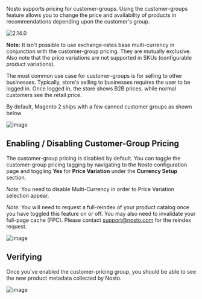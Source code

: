 Nosto supports pricing for customer-groups. Using the customer-groups feature allows you to change the price and availability of products in recommendations depending upon the customer's group.

![2.14.0](https://img.shields.io/badge/nosto-2.14.0-red.svg)

**Note:** It isn't possible to use exchange-rates base multi-currency in conjunction with the customer-group pricing. They are mutually exclusive. Also note that the price variations are not supported in SKUs (configurable product variations). 

The most common use case for customer-groups is for selling to other businesses. Typically, store's selling to businesses requires the user to be logged in. Once logged in, the store shows B2B prices, while normal customers see the retail price.

By default, Magento 2 ships with a few canned customer groups as shown below

![image](https://user-images.githubusercontent.com/2778820/47842852-83d77a00-ddc6-11e8-9d2f-25593bea2a42.png)

## Enabling / Disabling Customer-Group Pricing

The customer-group pricing is disabled by default. You can toggle the customer-group pricing tagging by navigating to the Nosto configuration page and toggling **Yes** for **Price Variation** under the  **Currency Setup** section.

*Note:* You need to disable Multi-Currency in order to Price Variation selection appear.

*Note:* You will need to request a full-reindex of your product catalog once you have toggled this feature on or off. You may also need to invalidate your full-page cache (FPC). Please contact support@nosto.com for the reindex request.

![image](https://user-images.githubusercontent.com/2778820/47842898-a5d0fc80-ddc6-11e8-85cb-f61fc29017d4.png)

## Verifying

Once you've enabled the customer-pricing group, you should be able to see the new product metadata collected by Nosto. 

![image](https://user-images.githubusercontent.com/2778820/47843614-d9ad2180-ddc8-11e8-9419-bd668fb1742a.png)